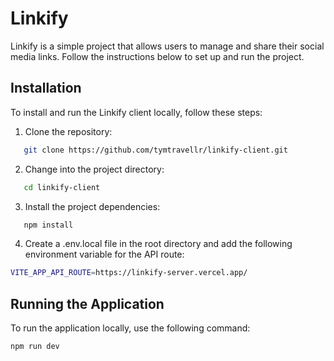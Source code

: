 # Linkify

Linkify is a simple project that allows users to manage and share their social media links. Follow the instructions below to set up and run the project.

## Installation

To install and run the Linkify client locally, follow these steps:

1. Clone the repository:
```bash
   git clone https://github.com/tymtravellr/linkify-client.git
```

2. Change into the project directory:
```bash
   cd linkify-client
```

3. Install the project dependencies:
```bash
   npm install
```

4. Create a .env.local file in the root directory and add the following environment variable for the API route:

```bash
VITE_APP_API_ROUTE=https://linkify-server.vercel.app/
```

## Running the Application

To run the application locally, use the following command:

```bash
npm run dev
```
